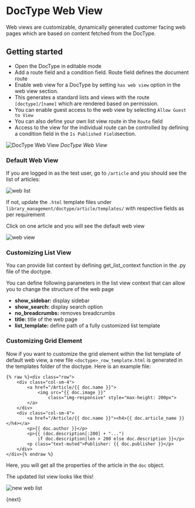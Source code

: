 <!-- base_template: frappe_io/www/frappe/frappe_base.html -->
<!-- add-breadcrumbs -->
# DocType Web View

Web views are customizable, dynamically generated customer facing web pages which are based on content fetched from the DocType.

## Getting started

- Open the DocType in editable mode
- Add a route field and a condition field. Route field defines the document route
- Enable web view for a DocType by setting `has web view` option in the web view section.
- This generates a standard lists and views with the route `[doctype]/[name]` which are rendered based on permission.
- You can enable guest access to the web view by selecting `Allow Guest to View`
- You can also define your own list view route in the `Route` field
- Access to the view for the individual route can be controlled by defining a condition field in the `Is Published Field`section.

![DocType Web View](/docs/assets/img/doctype-web-views.png)
*DocType Web View*

### Default Web View

If you are logged in as the test user, go to `/article` and you should see the list of articles:

<img class="screenshot" alt="web list" src="/docs/assets/img/web-list.png">

If not, update the `.html` template files under ```library_management/doctype/article/templates/``` with respective fields as per requirement

Click on one article and you will see the default web view

<img class="screenshot" alt="web view" src="/docs/assets/img/web-view.png">

### Customizing List View

You can provide list context by defining get_list_context function in the .py file of the doctype.

You can define following parameters in the list view context that can allow you to change the structure of the web page

- **show_sidebar:** display sidebar
- **show_search:** display search option
- **no_breadcrumbs:** removes breadcrumbs
- **title:** title of the web page
- **list_template:** define path of a fully customized list template

### Customizing Grid Element

Now if you want to customize the grid element within the list template of default web view, a new file `<doctype>_row_template.html` is generated in the templates folder of the doctype. Here is an example file:

	{% raw %}<div class="row">
		<div class="col-sm-4">
			<a href="/Article/{{ doc.name }}">
				<img src="{{ doc.image }}"
					class="img-responsive" style="max-height: 200px">
			</a>
		</div>
		<div class="col-sm-4">
			<a href="/Article/{{ doc.name }}"><h4>{{ doc.article_name }}</h4></a>
			<p>{{ doc.author }}</p>
			<p>{{ (doc.description[:200] + "...")
				if doc.description|len > 200 else doc.description }}</p>
			<p class="text-muted">Publisher: {{ doc.publisher }}</p>
		</div>
	</div>{% endraw %}


Here, you will get all the properties of the article in the `doc` object.

The updated list view looks like this!

<img class="screenshot" alt="new web list" src="/docs/assets/img/web-list-new.png">


{next}
